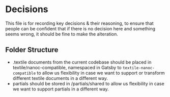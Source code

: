 # Decisions

This file is for recording key decisions & their reasoning, to ensure that people can be confident that if there is no decision here and something seems wrong, it should be fine to make the alteration.

## Folder Structure
- .textile documents from the current codebase should be placed in textile/nanoc-compatible, namespaced in Gatsby to `textile-nanoc-compatible` to allow us flexibility in case we want to support or transform different textile documents in a different way.
- partials should be stored in /partials/shared to allow us flexibility in case we want to support partials in a different way.